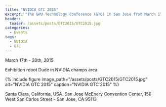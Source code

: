 ```yaml
---
title: "NVIDIA GTC 2015"
excerpt: "The GPU Technology Conference (GTC) in San Jose from March 17th to 20th, 2015"
header:
  teaser: /assets/posts/GTC2015/GTC2015.jpg
categories:
  - Events
tags:
  - NVIDIA
  - GTC
---
```


March 17th - 20th, 2015

Exhibition robot Dude in NVIDIA champs area.

{% include figure image_path="/assets/posts/GTC2015/GTC2015.jpg" alt="NVIDIA GTC 2015" caption="NVIDIA GTC 2015" %}

Santa Clara, California, USA. San Jose McEnery Convention Center, 150 West San Carlos Street - San Jose, CA 95113